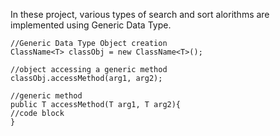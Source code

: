 In these project, various types of search and sort alorithms are implemented using Generic Data Type.

```
//Generic Data Type Object creation
ClassName<T> classObj = new ClassName<T>();

//object accessing a generic method
classObj.accessMethod(arg1, arg2);

//generic method
public T accessMethod(T arg1, T arg2){
//code block
}
```



